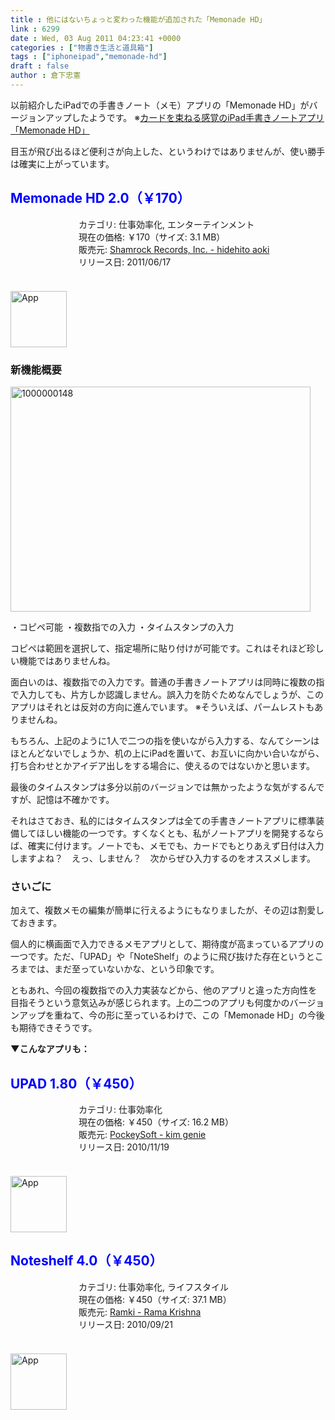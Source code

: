```yaml
---
title : 他にはないちょっと変わった機能が追加された「Memonade HD」
link : 6299
date : Wed, 03 Aug 2011 04:23:41 +0000
categories : ["物書き生活と道具箱"]
tags : ["iphoneipad","memonade-hd"]
draft : false
author : 倉下忠憲
---
```


以前紹介したiPadでの手書きノート（メモ）アプリの「Memonade HD」がバージョンアップしたようです。
※<a href="https://rashita.net/blog/?p=6063">カードを束ねる感覚のiPad手書きノートアプリ「Memonade HD」</a>

目玉が飛び出るほど便利さが向上した、というわけではありませんが、使い勝手は確実に上がっています。

<h2><span style="color: rgb(0, 0, 255);">Memonade HD 2.0（￥170）</span></h2><div style="margin: 0;float: left;"><div style="margin-left: 109px;"><a href="http://click.linksynergy.com/fs-bin/stat?id=Rfg6nizvNEs&offerid=94348&type=3&subid=0&tmpid=2192&RD_PARM1=http%253A%252F%252Fitunes.apple.com%252Fjp%252Fapp%252Fmemonade-hd%252Fid443786015%253Fmt%253D8%2526uo%253D4%2526partnerId%253D30" target="_blank" rel="nofollow" style="text-decoration: none;"><img src="http://a5.mzstatic.com/us/r1000/103/Purple/1d/8f/22/mzm.wxumziaf.100x100-75.png" style="margin-left: -109px; float: left; width: 100px; height: 100px;"><img src="http://r.mzstatic.com/htmlResources/2338/images/mask100.png" style="margin-left: -109px; float: left; width: 100px; height: 100px;" /></a></div></div> カテゴリ: 仕事効率化, エンターテインメント<br> 現在の価格: ￥170（サイズ: 3.1 MB）<br> 販売元: <a href="http://click.linksynergy.com/fs-bin/stat?id=Rfg6nizvNEs&offerid=94348&type=3&subid=0&tmpid=2192&RD_PARM1=http%253A%252F%252Fitunes.apple.com%252Fjp%252Fartist%252Fshamrock-records-inc.%252Fid443431466%253Fuo%253D4%2526partnerId%253D30" target="_blank" rel="nofollow">Shamrock Records, Inc. - hidehito aoki</a><br> リリース日: 2011/06/17<br style="clear: both;"><br><a href="http://click.linksynergy.com/fs-bin/stat?id=Rfg6nizvNEs&offerid=94348&type=3&subid=0&tmpid=2192&RD_PARM1=http%253A%252F%252Fitunes.apple.com%252Fjp%252Fapp%252Fmemonade-hd%252Fid443786015%253Fmt%253D8%2526uo%253D4%2526partnerId%253D30" target="_blank" rel="nofollow"><img src="http://r.mzstatic.com/htmlResources/2338/images/viewinitunes_jp.png" width="90" alt="App"></a> 

<h3>新機能概要</h3>
<a href="https://rashita.net/blog/wp-content/uploads/2011/08/1000000148.png"><img src="https://rashita.net/blog/wp-content/uploads/2011/08/1000000148.png" alt="1000000148" title="1000000148" width="480" height="360" class="alignnone size-full wp-image-6300" /></a>

・コピペ可能
・複数指での入力
・タイムスタンプの入力

コピペは範囲を選択して、指定場所に貼り付けが可能です。これはそれほど珍しい機能ではありませんね。

面白いのは、複数指での入力です。普通の手書きノートアプリは同時に複数の指で入力しても、片方しか認識しません。誤入力を防ぐためなんでしょうが、このアプリはそれとは反対の方向に進んでいます。
※そういえば、パームレストもありませんね。

もちろん、上記のように1人で二つの指を使いながら入力する、なんてシーンはほとんどないでしょうか、机の上にiPadを置いて、お互いに向かい合いながら、打ち合わせとかアイデア出しをする場合に、使えるのではないかと思います。

最後のタイムスタンプは多分以前のバージョンでは無かったような気がするんですが、記憶は不確かです。

それはさておき、私的にはタイムスタンプは全ての手書きノートアプリに標準装備してほしい機能の一つです。すくなくとも、私がノートアプリを開発するならば、確実に付けます。ノートでも、メモでも、カードでもとりあえず日付は入力しますよね？　えっ、しません？　次からぜひ入力するのをオススメします。

<h3>さいごに</h3>
加えて、複数メモの編集が簡単に行えるようにもなりましたが、その辺は割愛しておきます。

個人的に横画面で入力できるメモアプリとして、期待度が高まっているアプリの一つです。ただ、「UPAD」や「NoteShelf」のように飛び抜けた存在というところまでは、まだ至っていないかな、という印象です。

ともあれ、今回の複数指での入力実装などから、他のアプリと違った方向性を目指そうという意気込みが感じられます。上の二つのアプリも何度かのバージョンアップを重ねて、今の形に至っているわけで、この「Memonade HD」の今後も期待できそうです。

<strong>▼こんなアプリも：</strong>
<h2><span style="color: rgb(0, 0, 255);">UPAD 1.80（￥450）</span></h2><div style="margin: 0;float: left;"><div style="margin-left: 109px;"><a href="http://click.linksynergy.com/fs-bin/stat?id=Rfg6nizvNEs&offerid=94348&type=3&subid=0&tmpid=2192&RD_PARM1=http%253A%252F%252Fitunes.apple.com%252Fjp%252Fapp%252Fupad%252Fid401643317%253Fmt%253D8%2526uo%253D4%2526partnerId%253D30" target="_blank" rel="nofollow" style="text-decoration: none;"><img src="http://a3.mzstatic.com/us/r1000/102/Purple/f1/41/ad/mzl.qmlmnwto.100x100-75.png" style="margin-left: -109px; float: left; width: 100px; height: 100px;"><img src="http://r.mzstatic.com/htmlResources/2338/images/mask100.png" style="margin-left: -109px; float: left; width: 100px; height: 100px;" /></a></div></div> カテゴリ: 仕事効率化<br> 現在の価格: ￥450（サイズ: 16.2 MB）<br> 販売元: <a href="http://click.linksynergy.com/fs-bin/stat?id=Rfg6nizvNEs&offerid=94348&type=3&subid=0&tmpid=2192&RD_PARM1=http%253A%252F%252Fitunes.apple.com%252Fjp%252Fartist%252Fpockeysoft%252Fid310880581%253Fuo%253D4%2526partnerId%253D30" target="_blank" rel="nofollow">PockeySoft - kim genie</a><br> リリース日: 2010/11/19<br style="clear: both;"><br><a href="http://click.linksynergy.com/fs-bin/stat?id=Rfg6nizvNEs&offerid=94348&type=3&subid=0&tmpid=2192&RD_PARM1=http%253A%252F%252Fitunes.apple.com%252Fjp%252Fapp%252Fupad%252Fid401643317%253Fmt%253D8%2526uo%253D4%2526partnerId%253D30" target="_blank" rel="nofollow"><img src="http://r.mzstatic.com/htmlResources/2338/images/viewinitunes_jp.png" width="90" alt="App"></a>  

<h2><span style="color: rgb(0, 0, 255);">Noteshelf 4.0（￥450）</span></h2><div style="margin: 0;float: left;"><div style="margin-left: 109px;"><a href="http://click.linksynergy.com/fs-bin/stat?id=Rfg6nizvNEs&offerid=94348&type=3&subid=0&tmpid=2192&RD_PARM1=http%253A%252F%252Fitunes.apple.com%252Fjp%252Fapp%252Fnoteshelf%252Fid392188745%253Fmt%253D8%2526uo%253D4%2526partnerId%253D30" target="_blank" rel="nofollow" style="text-decoration: none;"><img src="http://a2.mzstatic.com/us/r1000/069/Purple/27/d4/13/mzl.dpbfrelv.100x100-75.png" style="margin-left: -109px; float: left; width: 100px; height: 100px;"><img src="http://r.mzstatic.com/htmlResources/2338/images/mask100.png" style="margin-left: -109px; float: left; width: 100px; height: 100px;" /></a></div></div> カテゴリ: 仕事効率化, ライフスタイル<br> 現在の価格: ￥450（サイズ: 37.1 MB）<br> 販売元: <a href="http://click.linksynergy.com/fs-bin/stat?id=Rfg6nizvNEs&offerid=94348&type=3&subid=0&tmpid=2192&RD_PARM1=http%253A%252F%252Fitunes.apple.com%252Fjp%252Fartist%252Framki%252Fid318004740%253Fuo%253D4%2526partnerId%253D30" target="_blank" rel="nofollow">Ramki - Rama Krishna</a><br> リリース日: 2010/09/21<br style="clear: both;"><br><a href="http://click.linksynergy.com/fs-bin/stat?id=Rfg6nizvNEs&offerid=94348&type=3&subid=0&tmpid=2192&RD_PARM1=http%253A%252F%252Fitunes.apple.com%252Fjp%252Fapp%252Fnoteshelf%252Fid392188745%253Fmt%253D8%2526uo%253D4%2526partnerId%253D30" target="_blank" rel="nofollow"><img src="http://r.mzstatic.com/htmlResources/2338/images/viewinitunes_jp.png" width="90" alt="App"></a>  
